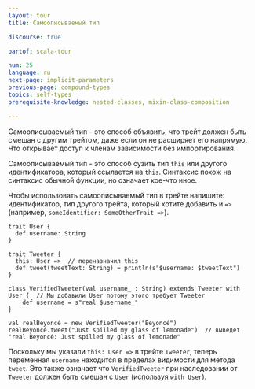 ```yaml
---
layout: tour
title: Самоописываемый тип

discourse: true

partof: scala-tour

num: 25
language: ru
next-page: implicit-parameters
previous-page: compound-types
topics: self-types
prerequisite-knowledge: nested-classes, mixin-class-composition

---
```

Самоописываемый тип - это способ объявить, что трейт должен быть смешан с другим трейтом, даже если он не расширяет его напрямую. Что открывает доступ к членам зависимости без импортирования.

Самоописываемый тип - это способ сузить тип `this` или другого идентификатора, который ссылается на `this`. Синтаксис похож на синтаксис обычной функции, но означает кое-что иное.

Чтобы использовать самоописываемый тип в трейте напишите: идентификатор, тип другого трейта, который хотите добавить и `=>` (например, `someIdentifier: SomeOtherTrait =>`).
```tut
trait User {
  def username: String
}

trait Tweeter {
  this: User =>  // переназначил this
  def tweet(tweetText: String) = println(s"$username: $tweetText")
}

class VerifiedTweeter(val username_ : String) extends Tweeter with User {  // Мы добавили User потому этого требует Tweeter
	def username = s"real $username_"
}

val realBeyoncé = new VerifiedTweeter("Beyoncé")
realBeyoncé.tweet("Just spilled my glass of lemonade")  // выведет "real Beyoncé: Just spilled my glass of lemonade"
```

Поскольку мы указали `this: User =>` в трейте `Tweeter`, теперь переменная `username` находится в пределах видимости для метода `tweet`. Это также означает что `VerifiedTweeter` при наследовании от `Tweeter` должен быть смешан с `User` (используя `with User`).
